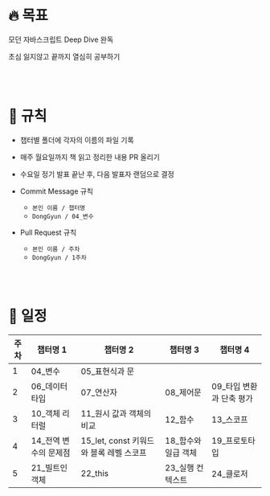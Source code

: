 # 🔥 목표
모던 자바스크립트 Deep Dive 완독

초심 잃지않고 끝까지 열심히 공부하기

<br/><br/>

# 🎲 규칙
* 챕터별 폴더에 각자의 이름의 파일 기록
* 매주 월요일까지 책 읽고 정리한 내용 PR 올리기
* 수요일 정기 발표 끝난 후, 다음 발표자 랜덤으로 결정

* Commit Message 규칙
  * ``본인 이름 / 챕터명``
  * ``DongGyun / 04_변수``

* Pull Request 규칙
  * ``본인 이름 / 주차``
  * ``DongGyun / 1주차``

<br/><br/>

# 📆 일정
| **주차** | **챕터명 1** | **챕터명 2** | **챕터명 3** | **챕터명 4** |
| -------- | ---------- | ---------- | ---------- | ---------- |
| 1 | 04_변수 | 05_표현식과 문 | | |
| 2 | 06_데이터 타입 | 07_연산자 | 08_제어문 | 09_타입 변환과 단축 평가 |
| 3 | 10_객체 리터럴 | 11_원시 값과 객체의 비교 | 12_함수 | 13_스코프 |
| 4 | 14_전역 변수의 문제점 | 15_let, const 키워드와 블록 레벨 스코프 | 18_함수와 일급 객체 | 19_프로토타입 |
| 5 | 21_빌트인 객체 | 22_this | 23_실행 컨텍스트 | 24_클로저 |